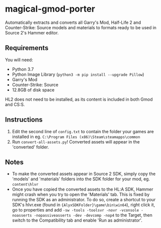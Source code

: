 # magical-gmod-porter
Automatically extracts and converts all Garry's Mod, Half-Life 2 and Counter-Strike: Source models and materials to formats ready to be used in Source 2's Hammer editor.

## Requirements
You will need:
- Python 3.7
- Python Image Library (`python3 -m pip install --upgrade Pillow`)
- Garry's Mod
- Counter-Strike: Source
- 12.8GB of disk space

HL2 does not need to be installed, as its content is included in both Gmod and CS:S.

## Instructions
1. Edit the second line of `config.txt` to contain the folder your games are installed in eg. `C:\Program Files (x86)\Steam\steamapps\common`
2. Run `convert-all-assets.py`! Converted assets will appear in the 'converted' folder.

## Notes
- To make the converted assets appear in Source 2 SDK, simply copy the 'models' and 'materials' folders into the SDK folder for your mod, eg. `content\hlvr`
- Once you have copied the converted assets to the HL:A SDK, Hammer might crash when you try to open the 'Materials' tab. This is fixed by running the SDK as an administrator. To do so, create a shortcut to your SDK's hlvr.exe (found in `{AlyxSDKFolder}\game\bin\win64`), right click it, go to properties and add `-sw -tools -toolsvr -novr -vconsole -noasserts -nopassiveasserts -dev -devcomp -nop4` to the Target, then switch to the Compatibility tab and enable 'Run as administrator'.
